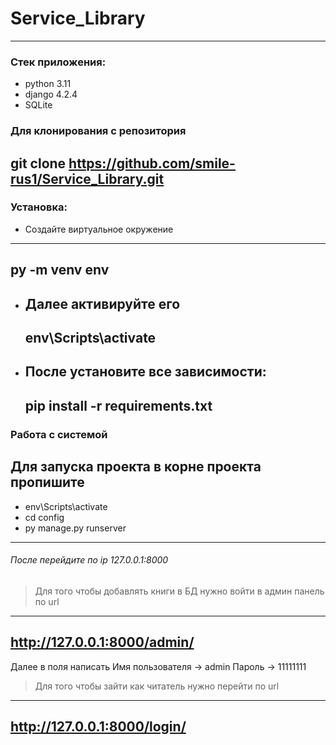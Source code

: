 # Service_Library
---
### Стек приложения:
  * python 3.11
  * django 4.2.4
  * SQLite

### Для клонирования с репозитория
__git clone https://github.com/smile-rus1/Service_Library.git__
---
### Установка:
 * Создайте виртуальное окружение
  ---
  py -m venv env
  ---
* Далее активируйте его
  ---
  env\Scripts\activate
  ---
* После установите все зависимости:
  ---
  pip install -r requirements.txt
  ---
### Работа с системой
Для запуска проекта в корне проекта пропишите
---
* env\Scripts\activate
* cd config
* py manage.py runserver
---
###### После перейдите по ip 127.0.0.1:8000

> Для того чтобы добавлять книги в БД нужно войти в админ панель по url
---
http://127.0.0.1:8000/admin/
---
Далее в поля написать 
Имя пользователя -> admin
Пароль -> 11111111
> Для того чтобы зайти как читатель нужно перейти по url
---
http://127.0.0.1:8000/login/
---
